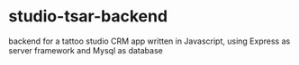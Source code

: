 # studio-tsar-backend
backend for a tattoo studio CRM app written in Javascript, using Express as server framework and Mysql as database
